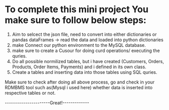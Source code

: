 # To complete this mini project You make sure to follow below steps:
1. Aim to selcect the json file, need to convert into either dictionaries or pandas dataFrames
   -> read the data and loaded into python dictionaries
2. make Connect our python environment to the MySQL database.
3. make sure to create a Cusour for doing curd operations/ executing the quries.
4. Do all possible normilized tables, but i have created (Customers, Orders, Products, Order Items, Payments) and i defined in its own class.
5. Create a tables and inserting data into those tables using SQL quries.

Make sure to check after doing all above process, go and check in your RDMBMS tool such as(Mysql i used here)
whether data is inserted into respective tables or not.

----------------------Great!-------------


